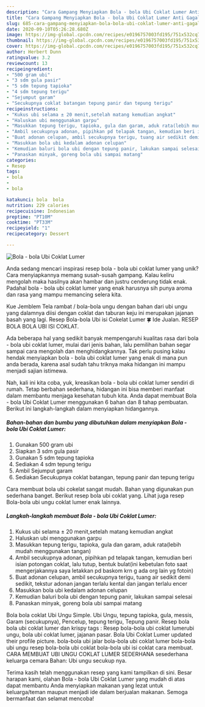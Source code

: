 ```yaml
---
description: "Cara Gampang Menyiapkan Bola - bola Ubi Coklat Lumer Anti Gagal"
title: "Cara Gampang Menyiapkan Bola - bola Ubi Coklat Lumer Anti Gagal"
slug: 685-cara-gampang-menyiapkan-bola-bola-ubi-coklat-lumer-anti-gagal
date: 2020-09-10T05:26:28.680Z
image: https://img-global.cpcdn.com/recipes/e0196757003fd195/751x532cq70/bola-bola-ubi-coklat-lumer-foto-resep-utama.jpg
thumbnail: https://img-global.cpcdn.com/recipes/e0196757003fd195/751x532cq70/bola-bola-ubi-coklat-lumer-foto-resep-utama.jpg
cover: https://img-global.cpcdn.com/recipes/e0196757003fd195/751x532cq70/bola-bola-ubi-coklat-lumer-foto-resep-utama.jpg
author: Herbert Dunn
ratingvalue: 3.2
reviewcount: 13
recipeingredient:
- "500 gram ubi"
- "3 sdm gula pasir"
- "5 sdm tepung tapioka"
- "4 sdm tepung terigu"
- "Sejumput garam"
- "Secukupnya coklat batangan tepung panir dan tepung terigu"
recipeinstructions:
- "Kukus ubi selama ± 20 menit,setelah matang kemudian angkat"
- "Haluskan ubi menggunakan garpu"
- "Masukkan tepung terigu, tapioka, gula dan garam, aduk rata(lebih mudah menggunakan tangan)"
- "Ambil secukupnya adonan, pipihkan pd telapak tangan, kemudian beri isian potongan coklat, lalu tutup, bentuk bulat(ini kebetulan foto saat mengerjakannya saya letakkan pd baskom krn g ada org lain yg fotoin)"
- "Buat adonan celupan, ambil secukupnya terigu, tuang air sedikit demi sedikit, tekstur adonan jangan terlalu kental dan jangan terlalu encer"
- "Masukkan bola ubi kedalam adonan celupan"
- "Kemudian baluri bola ubi dengan tepung panir, lakukan sampai selesai"
- "Panaskan minyak, goreng bola ubi sampai matang"
categories:
- Resep
tags:
- bola
- 
- bola

katakunci: bola  bola 
nutrition: 229 calories
recipecuisine: Indonesian
preptime: "PT10M"
cooktime: "PT33M"
recipeyield: "1"
recipecategory: Dessert

---
```



![Bola - bola Ubi Coklat Lumer](https://img-global.cpcdn.com/recipes/e0196757003fd195/751x532cq70/bola-bola-ubi-coklat-lumer-foto-resep-utama.jpg)

Anda sedang mencari inspirasi resep bola - bola ubi coklat lumer yang unik? Cara menyiapkannya memang susah-susah gampang. Kalau keliru mengolah maka hasilnya akan hambar dan justru cenderung tidak enak. Padahal bola - bola ubi coklat lumer yang enak harusnya sih punya aroma dan rasa yang mampu memancing selera kita.

Kue Jemblem Tela rambat / bola-bola ungu dengan bahan dari ubi ungu yang dalamnya diisi dengan coklat dan taburan keju ini merupakan jajanan basah yang lagi. Resep Bola-bola Ubi isi Cokelat Lumer 🍀 Ide Jualan. RESEP BOLA BOLA UBI ISI COKLAT.

Ada beberapa hal yang sedikit banyak mempengaruhi kualitas rasa dari bola - bola ubi coklat lumer, mulai dari jenis bahan, lalu pemilihan bahan segar sampai cara mengolah dan menghidangkannya. Tak perlu pusing kalau hendak menyiapkan bola - bola ubi coklat lumer yang enak di mana pun anda berada, karena asal sudah tahu triknya maka hidangan ini mampu menjadi sajian istimewa.


Nah, kali ini kita coba, yuk, kreasikan bola - bola ubi coklat lumer sendiri di rumah. Tetap berbahan sederhana, hidangan ini bisa memberi manfaat dalam membantu menjaga kesehatan tubuh kita. Anda dapat membuat Bola - bola Ubi Coklat Lumer menggunakan 6 bahan dan 8 tahap pembuatan. Berikut ini langkah-langkah dalam menyiapkan hidangannya.

<!--inarticleads1-->

##### Bahan-bahan dan bumbu yang dibutuhkan dalam menyiapkan Bola - bola Ubi Coklat Lumer:

1. Gunakan 500 gram ubi
1. Siapkan 3 sdm gula pasir
1. Gunakan 5 sdm tepung tapioka
1. Sediakan 4 sdm tepung terigu
1. Ambil Sejumput garam
1. Sediakan Secukupnya coklat batangan, tepung panir dan tepung terigu


Cara membuat bola ubi cokelat sangat mudah. Bahan yang digunakan pun sederhana banget. Berikut resep bola ubi coklat yang. Lihat juga resep Bola-bola ubi ungu coklat lumer enak lainnya. 

<!--inarticleads2-->

##### Langkah-langkah membuat Bola - bola Ubi Coklat Lumer:

1. Kukus ubi selama ± 20 menit,setelah matang kemudian angkat
1. Haluskan ubi menggunakan garpu
1. Masukkan tepung terigu, tapioka, gula dan garam, aduk rata(lebih mudah menggunakan tangan)
1. Ambil secukupnya adonan, pipihkan pd telapak tangan, kemudian beri isian potongan coklat, lalu tutup, bentuk bulat(ini kebetulan foto saat mengerjakannya saya letakkan pd baskom krn g ada org lain yg fotoin)
1. Buat adonan celupan, ambil secukupnya terigu, tuang air sedikit demi sedikit, tekstur adonan jangan terlalu kental dan jangan terlalu encer
1. Masukkan bola ubi kedalam adonan celupan
1. Kemudian baluri bola ubi dengan tepung panir, lakukan sampai selesai
1. Panaskan minyak, goreng bola ubi sampai matang


Bola bola coklat Ubi Ungu Simple. Ubi Ungu, tepung tapioka, gula, messis, Garam (secukupnya), Pencelup, tepung terigu, Tepung panir. Resep bola bola ubi coklat lumer dan krispy tags : Resep bola-bola ubi coklat lumerubi ungu, bola ubi coklat lumer, jajanan pasar. Bola Ubi Coklat Lumer updated their profile picture. bola-bola ubi jalar bola-bola ubi coklat lumer bola-bola ubi ungu resep bola-bola ubi coklat bola-bola ubi isi coklat cara membuat. CARA MEMBUAT UBI UNGU COKLAT LUMER SEDERHANA sesederhana keluarga cemara Bahan: Ubi ungu secukup nya. 

Terima kasih telah menggunakan resep yang kami tampilkan di sini. Besar harapan kami, olahan Bola - bola Ubi Coklat Lumer yang mudah di atas dapat membantu Anda menyiapkan makanan yang lezat untuk keluarga/teman maupun menjadi ide dalam berjualan makanan. Semoga bermanfaat dan selamat mencoba!
